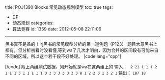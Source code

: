 title: POJ1390 Blocks 常见动态规划模型
toc: true
tags:
  - DP
  - 动态规划
categories:
  - 算法竞赛
id: 1359
date: 2012-05-08 22:11:06
---

黑书真不是盖的！lrj黑书的常见模型分析的第一道例题（P123）
题目大意黑书上都有，但分析初看时没看懂,等到wa了几次才明白，因为合并的区间段有可能来自不同的区域，所以这个若干段不好处理。
[code lang="cpp"]

[/code]
附上两组测试数据，刚开始就是wa在这两组上的
输入：
`
2
21
1 1 1 2 1 1 1 3 1 1 1 1 1 3 3 3 3 3 3 3 3
8
1 2 2 3 1 3 2 1`
输出：
`
187
18
`